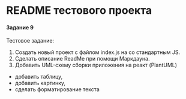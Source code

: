 # README тестового проекта #
#### Задание 9

Тестовое задание:

1. Создать новый проект с файлом index.js на
со стандартным JS.
2. Сделать описание ReadMe при помощи Маркдауна. 
3. Добавить UML-схему сборки приложения на реакт (PlantUML)
  - добавить таблицу, 
  - добавить картинку, 
  - сделать форматирование текста
